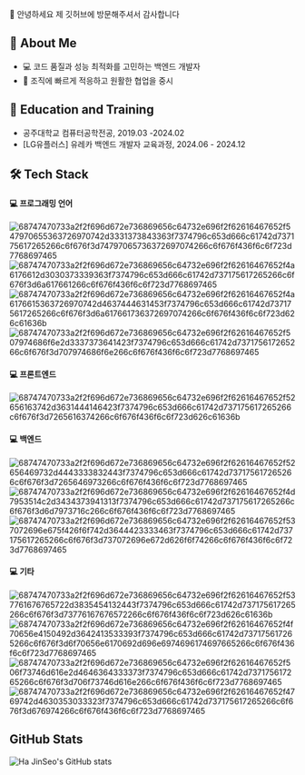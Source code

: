 👐 안녕하세요 제 깃허브에 방문해주셔서 감사합니다

## 👋 About Me
- 💻 코드 품질과 성능 최적화를 고민하는 백엔드 개발자
- 🤝 조직에 빠르게 적응하고 원활한 협업을 중시

## 🏫 Education and Training
- 공주대학교 컴퓨터공학전공, 2019.03 -2024.02
- [LG유플러스] 유레카 백엔드 개발자 교육과정, 2024.06 - 2024.12

## 🛠️ Tech Stack
#### 💻 프로그래밍 언어
 ![68747470733a2f2f696d672e736869656c64732e696f2f62616467652f547970655363726970742d3331373843363f7374796c653d666c61742d737175617265266c6f676f3d74797065736372697074266c6f676f436f6c6f723d7768697465](https://github.com/user-attachments/assets/3f6a4dc3-04ce-4955-9158-0c5f51365760)
![68747470733a2f2f696d672e736869656c64732e696f2f62616467652f4a6176612d3030373339363f7374796c653d666c61742d737175617265266c6f676f3d6a617661266c6f676f436f6c6f723d7768697465](https://github.com/user-attachments/assets/c12ce05c-d643-4f23-8595-3b2aaf8c9c08)
![68747470733a2f2f696d672e736869656c64732e696f2f62616467652f4a6176615363726970742d4637444631453f7374796c653d666c61742d737175617265266c6f676f3d6a617661736372697074266c6f676f436f6c6f723d626c61636b](https://github.com/user-attachments/assets/278a6e53-a09e-4474-a307-00e2687a1e7d)
![68747470733a2f2f696d672e736869656c64732e696f2f62616467652f507974686f6e2d3337373641423f7374796c653d666c61742d737175617265266c6f676f3d707974686f6e266c6f676f436f6c6f723d7768697465](https://github.com/user-attachments/assets/66780602-561f-470c-9de1-e2c14cf89dca)

#### 💻 프론트엔드
![68747470733a2f2f696d672e736869656c64732e696f2f62616467652f52656163742d3631444146423f7374796c653d666c61742d737175617265266c6f676f3d7265616374266c6f676f436f6c6f723d626c61636b](https://github.com/user-attachments/assets/2b2a4f81-369e-41e1-8843-f52d274f7288)

#### 💻 백엔드
![68747470733a2f2f696d672e736869656c64732e696f2f62616467652f52656469732d4443333832443f7374796c653d666c61742d737175617265266c6f676f3d7265646973266c6f676f436f6c6f723d7768697465](https://github.com/user-attachments/assets/ee4f94c9-e55c-456a-a54c-bb6987523dbd)
![68747470733a2f2f696d672e736869656c64732e696f2f62616467652f4d7953514c2d3434373941313f7374796c653d666c61742d737175617265266c6f676f3d6d7973716c266c6f676f436f6c6f723d7768697465](https://github.com/user-attachments/assets/f2ff276a-de12-4527-a34f-b9b2995ba464)
![68747470733a2f2f696d672e736869656c64732e696f2f62616467652f537072696e675f426f6f742d3644423333463f7374796c653d666c61742d737175617265266c6f676f3d737072696e672d626f6f74266c6f676f436f6c6f723d7768697465](https://github.com/user-attachments/assets/0ca073df-f5df-4853-8c4d-092a04602743)

#### 💻 기타
![68747470733a2f2f696d672e736869656c64732e696f2f62616467652f537761676765722d3835454132443f7374796c653d666c61742d737175617265266c6f676f3d73776167676572266c6f676f436f6c6f723d626c61636b](https://github.com/user-attachments/assets/565826ad-2ad4-4495-b654-1b70937916cf)
![68747470733a2f2f696d672e736869656c64732e696f2f62616467652f4f70656e4150492d3642413533393f7374796c653d666c61742d737175617265266c6f676f3d6f70656e6170692d696e6974696174697665266c6f676f436f6c6f723d7768697465](https://github.com/user-attachments/assets/c453802e-8906-4e4e-8ca5-43fe8c8db700)
![68747470733a2f2f696d672e736869656c64732e696f2f62616467652f506f73746d616e2d4646364333373f7374796c653d666c61742d737175617265266c6f676f3d706f73746d616e266c6f676f436f6c6f723d7768697465](https://github.com/user-attachments/assets/a1764666-eb67-4ccb-a65a-216fcad24d8f)
![68747470733a2f2f696d672e736869656c64732e696f2f62616467652f4769742d4630353033323f7374796c653d666c61742d737175617265266c6f676f3d676974266c6f676f436f6c6f723d7768697465](https://github.com/user-attachments/assets/7f0ab760-a059-4635-9c4b-9a04ed6159c9)

## GitHub Stats
![Ha JinSeo's GitHub stats](https://github-readme-stats.vercel.app/api?username=xnfnfnr&count_private=true)
